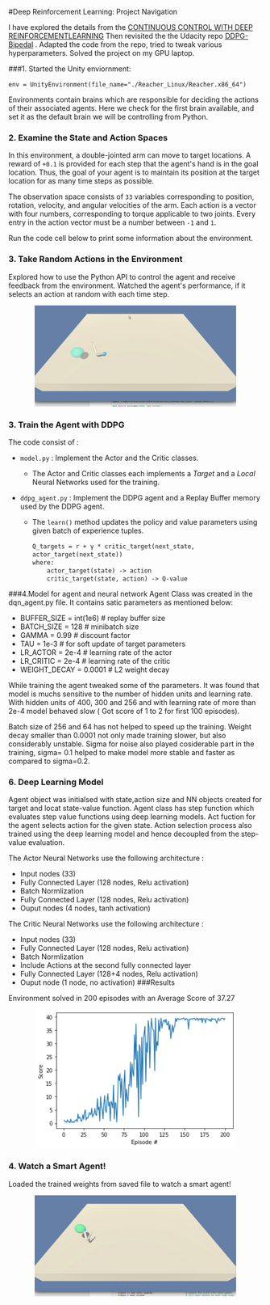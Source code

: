 #Deep Reinforcement Learning: Project Navigation


I have explored the details from the [CONTINUOUS CONTROL WITH DEEP REINFORCEMENTLEARNING](https://arxiv.org/pdf/1509.02971.pdf) 
Then revisited the the Udacity repo [DDPG-Bipedal](https://github.com/udacity/deep-reinforcement-learning/tree/master/ddpg-bipedal) . Adapted the code from the repo, tried to tweak various hyperparameters. Solved the project on my GPU laptop.

###1. Started the Unity enviornment:
```
env = UnityEnvironment(file_name="./Reacher_Linux/Reacher.x86_64")
```
Environments contain brains which are responsible for deciding the actions of their associated agents. Here we check for the first brain available, and set it as the default brain we will be controlling from Python.

### 2. Examine the State and Action Spaces

In this environment, a double-jointed arm can move to target locations. A reward of `+0.1` is provided for each step that the agent's hand is in the goal location. Thus, the goal of your agent is to maintain its position at the target location for as many time steps as possible.

The observation space consists of `33` variables corresponding to position, rotation, velocity, and angular velocities of the arm.  Each action is a vector with four numbers, corresponding to torque applicable to two joints.  Every entry in the action vector must be a number between `-1` and `1`.

Run the code cell below to print some information about the environment.

### 3. Take Random Actions in the Environment

Explored how to use the Python API to control the agent and receive feedback from the environment. Watched the agent's performance, if it selects an action at random with each time step.

<p align=center><img src="NonTrainedAgent.gif" alt="agent" width="400" height="200"/></p>

### 3. Train the Agent with DDPG

The code consist of :

- `model.py` : Implement the Actor and the Critic classes.
    - The Actor and Critic classes each implements a *Target* and a *Local* Neural Networks used for the training.
    
- `ddpg_agent.py` : Implement the DDPG agent and a Replay Buffer memory used by the DDPG agent.
    
    - The `learn()` method updates the policy and value parameters using given batch of experience tuples.
        ```
        Q_targets = r + γ * critic_target(next_state, actor_target(next_state))
        where:
            actor_target(state) -> action
            critic_target(state, action) -> Q-value
        ```

###4.Model for agent and neural network
Agent Class was created in the dqn_agent.py file. It contains satic parameters as mentioned below:

- BUFFER_SIZE = int(1e6)  # replay buffer size
- BATCH_SIZE = 128        # minibatch size
- GAMMA = 0.99            # discount factor
- TAU = 1e-3              # for soft update of target parameters
- LR_ACTOR = 2e-4         # learning rate of the actor 
- LR_CRITIC = 2e-4        # learning rate of the critic
- WEIGHT_DECAY = 0.0001  # L2 weight decay

While training the agent tweaked some of the parameters. It was found that model is muchs  sensitive to the number of hidden units and learning rate. With hidden units of 400, 300 and 256 and with learning rate of more than 2e-4 model behaved slow ( Got score of 1 to 2 for first 100 episodes).

Batch size of 256 and 64 has not helped to speed up the training. Weight decay smaller than 0.0001 not only made training slower, but also considerably unstable. Sigma for noise also played cosiderable part in the training, sigma= 0.1 helped to make model more stable and faster as compared to sigma=0.2.

### 6. Deep Learning Model
Agent object was initialsed with state,action size and NN objects created for target and locat state-value function.
Agent class has step function which evaluates step value functions using deep learning models. Act fuction for the agent selects action for the given state. Action selection process also trained using the deep learning model and hence decoupled from the step-value evaluation.

The Actor Neural Networks use the following architecture :

- Input nodes (33) 
 - Fully Connected Layer (128 nodes, Relu activation) 
  - Batch Normlization
   - Fully Connected Layer (128 nodes, Relu activation) 
- Ouput nodes (4 nodes, tanh activation)

The Critic Neural Networks use the following architecture :

 - Input nodes (33) 
  - Fully Connected Layer (128 nodes, Relu activation) 
   -  Batch Normlization
   -  Include Actions at the second fully connected layer
   - Fully Connected Layer (128+4 nodes, Relu activation) 
   - Ouput node (1 node, no activation)
###Results

Environment solved in 200 episodes with an Average Score of 37.27

<p align=center><img src="Score.png" alt="scores" width="400"/></p>


### 4. Watch a Smart Agent!
Loaded the trained weights from saved file to watch a smart agent!
<p align=center><img src="TrainedAgent.gif" alt="agent" width="400" height="200"/></p>

















